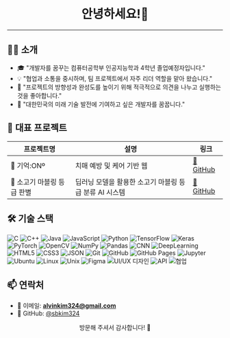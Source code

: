 <h1 align="center">안녕하세요!👋</h1>

---

## 👨‍🎓 소개

- 🎓 "개발자를 꿈꾸는 컴퓨터공학부 인공지능학과 4학년 졸업예정자입니다."
- 💡 "협업과 소통을 중시하며, 팀 프로젝트에서 자주 리더 역할을 맡아 왔습니다."
- 📢 "프로젝트의 방향성과 완성도를 높이기 위해 적극적으로 의견을 나누고 실행하는 것을 좋아합니다."
- 🎯 "대한민국의 미래 기술 발전에 기여하고 싶은 개발자를 꿈꿉니다."

## 💼 대표 프로젝트

| 프로젝트명 | 설명 | 링크 |
|------------|------|------|
| 🧠 기억:ONº | 치매 예방 및 케어 기반 웹 | [🔗 GitHub](https://github.com/sbkim324/software_engineering_DementiaPrevention_and_Care) |
| 🥩 소고기 마블링 등급 판별 | 딥러닝 모델을 활용한 소고기 마블링 등급 분류 AI 시스템 | [🔗 GitHub](https://github.com/your_project_link) |

## 🛠️ 기술 스택

![C](https://img.shields.io/badge/C-00599C?style=flat&logo=c&logoColor=white)
![C++](https://img.shields.io/badge/C++-00599C?style=flat&logo=c%2B%2B&logoColor=white)
![Java](https://img.shields.io/badge/Java-007396?style=flat&logo=java&logoColor=white)
![JavaScript](https://img.shields.io/badge/JavaScript-F7DF1E?style=flat&logo=javascript&logoColor=black)
![Python](https://img.shields.io/badge/Python-3776AB?style=flat&logo=python&logoColor=white)
![TensorFlow](https://img.shields.io/badge/TensorFlow-FF6F00?style=flat&logo=tensorflow&logoColor=white)
![Keras](https://img.shields.io/badge/Keras-D00000?style=flat&logo=keras&logoColor=white)
![PyTorch](https://img.shields.io/badge/PyTorch-EE4C2C?style=flat&logo=pytorch&logoColor=white)
![OpenCV](https://img.shields.io/badge/OpenCV-5C3EE8?style=flat&logo=opencv&logoColor=white)
![NumPy](https://img.shields.io/badge/NumPy-013243?style=flat&logo=numpy&logoColor=white)
![Pandas](https://img.shields.io/badge/Pandas-150458?style=flat&logo=pandas&logoColor=white)
![CNN](https://img.shields.io/badge/CNN-black?style=flat)
![DeepLearning](https://img.shields.io/badge/DeepLearning-3C3C3C?style=flat)
![HTML5](https://img.shields.io/badge/HTML5-E34F26?style=flat&logo=html5&logoColor=white)
![CSS3](https://img.shields.io/badge/CSS3-1572B6?style=flat&logo=css3&logoColor=white)
![JSON](https://img.shields.io/badge/JSON-000000?style=flat)
![Git](https://img.shields.io/badge/Git-F05032?style=flat&logo=git&logoColor=white)
![GitHub](https://img.shields.io/badge/GitHub-181717?style=flat&logo=github&logoColor=white)
![GitHub Pages](https://img.shields.io/badge/GitHub_Pages-222222?style=flat&logo=githubpages&logoColor=white)
![Jupyter](https://img.shields.io/badge/Jupyter-F37626?style=flat&logo=jupyter&logoColor=white)
![Ubuntu](https://img.shields.io/badge/Ubuntu-E95420?style=flat&logo=ubuntu&logoColor=white)
![Linux](https://img.shields.io/badge/Linux-FCC624?style=flat&logo=linux&logoColor=black)
![Unix](https://img.shields.io/badge/Unix-000000?style=flat)
![Figma](https://img.shields.io/badge/Figma-F24E1E?style=flat&logo=figma&logoColor=white)
![UI/UX 디자인](https://img.shields.io/badge/UI%2FUX-Design-555?style=flat)
![API](https://img.shields.io/badge/API-0052CC?style=flat)
![협업](https://img.shields.io/badge/Teamwork-4caf50?style=flat)

## 📫 연락처

- 📧 이메일: **alvinkim324@gmail.com**
- 🐙 GitHub: [@sbkim324](https://github.com/sbkim324)

<p align="center">
  방문해 주셔서 감사합니다! 🙌
</p>
